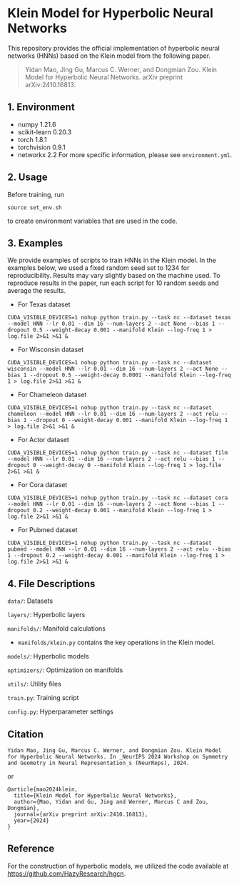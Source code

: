 # Klein Model for Hyperbolic Neural Networks

This repository provides the official implementation of hyperbolic neural networks (HNNs) based on the Klein model from the following paper.


> Yidan Mao, Jing Gu, Marcus C. Werner, and Dongmian Zou. Klein Model for Hyperbolic Neural Networks. arXiv preprint arXiv:2410.16813. 


## 1. Environment
* numpy 1.21.6
* scikit-learn 0.20.3
* torch 1.8.1
* torchvision 0.9.1
* networkx 2.2
For more specific information, please see `environment.yml`.


## 2. Usage
Before training, run 

`source set_env.sh`

to create environment variables that are used in the code.


## 3. Examples

We provide examples of scripts to train HNNs in the Klein model. In the examples below, we used a fixed random seed set to 1234 for reproducibility. Results may vary slightly based on the machine used. To reproduce results in the paper, run each script for 10 random seeds and average the results.

* For Texas dataset

`CUDA_VISIBLE_DEVICES=1 nohup python train.py --task nc --dataset texas --model HNN --lr 0.01 --dim 16 --num-layers 2 --act None --bias 1 --dropout 0.5 --weight-decay 0.001 --manifold Klein --log-freq 1 > log.file 2>&1 >&1 &`

* For Wisconsin dataset

`CUDA_VISIBLE_DEVICES=1 nohup python train.py --task nc --dataset wisconsin --model HNN --lr 0.01 --dim 16 --num-layers 2 --act None --bias 1 --dropout 0.5 --weight-decay 0.0001 --manifold Klein --log-freq 1 > log.file 2>&1 >&1 &`

* For Chameleon dataset

`CUDA_VISIBLE_DEVICES=1 nohup python train.py --task nc --dataset chameleon --model HNN --lr 0.01 --dim 16 --num-layers 2 --act relu --bias 1 --dropout 0 --weight-decay 0.001 --manifold Klein --log-freq 1 > log.file 2>&1 >&1 &`

* For Actor dataset

`CUDA_VISIBLE_DEVICES=1 nohup python train.py --task nc --dataset film --model HNN --lr 0.01 --dim 16 --num-layers 2 --act relu --bias 1 --dropout 0 --weight-decay 0 --manifold Klein --log-freq 1 > log.file 2>&1 >&1 &`

* For Cora dataset

`CUDA_VISIBLE_DEVICES=1 nohup python train.py --task nc --dataset cora --model HNN --lr 0.01 --dim 16 --num-layers 2 --act None --bias 1 --dropout 0.2 --weight-decay 0.001 --manifold Klein --log-freq 1 > log.file 2>&1 >&1 &`

* For Pubmed dataset

`CUDA_VISIBLE_DEVICES=1 nohup python train.py --task nc --dataset pubmed --model HNN --lr 0.01 --dim 16 --num-layers 2 --act relu --bias 1 --dropout 0.2 --weight-decay 0.001 --manifold Klein --log-freq 1 > log.file 2>&1 >&1 &`


## 4. File Descriptions
`data/`: Datasets

`layers/`: Hyperbolic layers

`manifolds/`: Manifold calculations
* `manifolds/klein.py` contains the key operations in the Klein model.

`models/`: Hyperbolic models

`optimizers/`: Optimization on manifolds

`utils/`: Utility files

`train.py`: Training script

`config.py`: Hyperparameter settings


## Citation
```
Yidan Mao, Jing Gu, Marcus C. Werner, and Dongmian Zou. Klein Model for Hyperbolic Neural Networks. In _NeurIPS 2024 Workshop on Symmetry and Geometry in Neural Representation_s (NeurReps), 2024.
```

or 

```
@article{mao2024klein,
  title={Klein Model for Hyperbolic Neural Networks},
  author={Mao, Yidan and Gu, Jing and Werner, Marcus C and Zou, Dongmian},
  journal={arXiv preprint arXiv:2410.16813},
  year={2024}
}
```

## Reference
For the construction of hyperbolic models, we utilized the code available at https://github.com/HazyResearch/hgcn.
